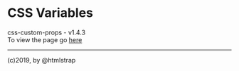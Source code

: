 # CSS Variables

css-custom-props - v1.4.3  
To view the page go [here](https://ui-coder.github.io/css-custom-props/index.html)  
 ___  
(c)2019, by @htmlstrap

